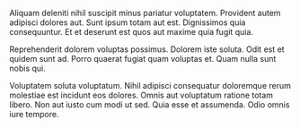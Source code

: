 Aliquam deleniti nihil suscipit minus pariatur voluptatem. Provident autem adipisci dolores aut. Sunt ipsum totam aut est. Dignissimos quia consequuntur. Et et deserunt est quos aut maxime quia fugit quia.
 Reprehenderit dolorem voluptas possimus. Dolorem iste soluta. Odit est et quidem sunt ad. Porro quaerat fugiat quam voluptas et. Quam nulla sunt nobis qui.
 Voluptatem soluta voluptatum. Nihil adipisci consequatur doloremque rerum molestiae est incidunt eos dolores. Omnis aut voluptatum ratione totam libero. Non aut iusto cum modi ut sed. Quia esse et assumenda. Odio omnis iure tempore.